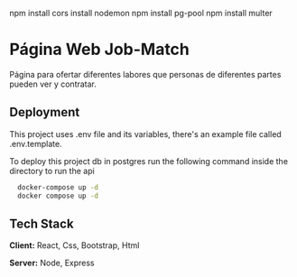 npm install cors
install nodemon
npm install pg-pool
npm install multer

# Página Web Job-Match

Página para ofertar diferentes labores que personas de diferentes partes pueden ver y contratar.


## Deployment

This project uses .env file and its variables, there's an example file called .env.template.

To deploy this project db in postgres run the following command inside the directory to run the api

```bash
  docker-compose up -d
  docker compose up -d
```

## Tech Stack

**Client:** React, Css, Bootstrap, Html

**Server:** Node, Express

